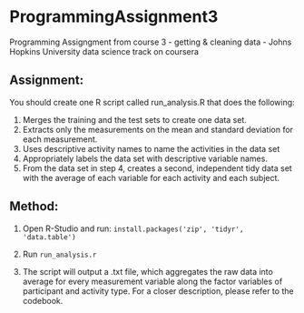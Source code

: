 # ProgrammingAssignment3
Programming Assigngment from course 3 - getting &amp; cleaning data - Johns Hopkins University data science track on coursera

## Assignment:
You should create one R script called run_analysis.R that does the following:

1. Merges the training and the test sets to create one data set.
2. Extracts only the measurements on the mean and standard deviation for each measurement.
3. Uses descriptive activity names to name the activities in the data set
4. Appropriately labels the data set with descriptive variable names.
5. From the data set in step 4, creates a second, independent tidy data set with the average of each variable for each activity and each subject.

## Method:

1. Open R-Studio and run:
`install.packages('zip', 'tidyr', 'data.table')`

2. Run `run_analysis.r`

3. The script will output a .txt file, which aggregates the raw data into average for every measurement variable along the factor variables of participant and activity type. For a closer description, please refer to the codebook.